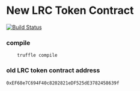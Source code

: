 # New LRC Token Contract  

[![Build Status](https://travis-ci.com/Loopring/new-lrc-token.svg?token=LFU5xhzys581aWFBPai3&branch=master)](https://travis-ci.com/Loopring/new-lrc-token)

### compile
```
    truffle compile
```

### old LRC token contract address  
    0xEF68e7C694F40c8202821eDF525dE3782458639f
    
    
